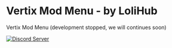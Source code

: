 # Vertix Mod Menu - by LoliHub
Vertix Mod Menu
(development stopped, we will continues soon)

<a href="https://discord.gg/59UXpCneS5">
    <img src="https://discordapp.com/api/guilds/133049272517001216/widget.png?style=shield" alt="Discord Server">
 </a>
